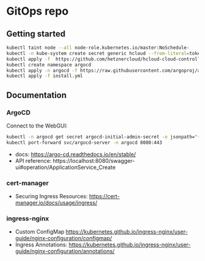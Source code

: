 # GitOps repo

## Getting started

```sh
kubectl taint node --all node-role.kubernetes.io/master:NoSchedule-
kubectl -n kube-system create secret generic hcloud --from-literal=token=...
kubectl apply -f  https://github.com/hetznercloud/hcloud-cloud-controller-manager/releases/download/v1.12.0/ccm.yaml
kubectl create namespace argocd
kubectl apply -n argocd -f https://raw.githubusercontent.com/argoproj/argo-cd/stable/manifests/install.yaml
kubectl apply -f install.yml
```

## Documentation

### ArgoCD

Connect to the WebGUI:

```sh
kubectl -n argocd get secret argocd-initial-admin-secret -o jsonpath="{.data.password}" | base64 -d; echo
kubectl port-forward svc/argocd-server -n argocd 8080:443
```

* docs: https://argo-cd.readthedocs.io/en/stable/
* API reference: https://localhost:8080/swagger-ui#operation/ApplicationService_Create

### cert-manager

* Securing Ingress Resources: https://cert-manager.io/docs/usage/ingress/

### ingress-nginx

* Custom ConfigMap https://kubernetes.github.io/ingress-nginx/user-guide/nginx-configuration/configmap/
* Ingress Annotations: https://kubernetes.github.io/ingress-nginx/user-guide/nginx-configuration/annotations/

